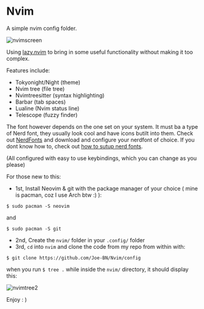 # Nvim
A simple nvim config folder.

![nvimscreen](https://github.com/Joe-BN/Nvim/assets/128038111/597f8228-4669-4736-9860-76d00c19e296)

Using [lazy.nvim](https://github.com/folke/lazy.nvim) to bring in some useful functionality without making it too complex.

Features include:
+ Tokyonight/Night (theme)
+ Nvim tree (file tree)
+ Nvimtreesitter (syntax highlighting)
+ Barbar (tab spaces)
+ Lualine (Nvim status line)
+ Telescope (fuzzy finder)

The font however depends on the one set on your system. 
It must ba a type of Nerd font, they usually look cool and have icons butilt into them.
Check out [NerdFonts](https://www.nerdfonts.com/) and download and configure your nerdfont of choice.
If you dont know how to, check out [how to sutup nerd fonts](https://youtu.be/LJ7CEhnS0OM).

(All configured with easy to use keybindings, which you can change as you please)

For those new to this:

+ 1st, Install Neovim & git with the package manager of your choice ( mine is pacman, coz I use Arch btw :) ):

```
$ sudo pacman -S neovim
```

and

```
$ sudo pacman -S git
```

+ 2nd, Create the ```nvim/``` folder in your ```.config/``` folder
+ 3rd, ```cd``` into ```nvim``` and clone the code from my repo from within with:
```
$ git clone https://github.com/Joe-BN/Nvim/config
```
when you run ```$ tree .``` while inside the ```nvim/``` directory, it should display this:

![nvimtree2](https://github.com/Joe-BN/Nvim/assets/128038111/17d26f0c-f854-4e02-a25a-3d9ed3517b32)

Enjoy     : )
